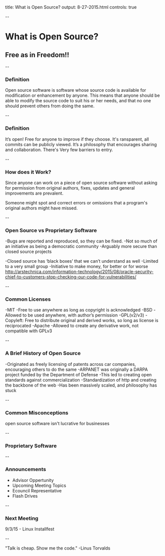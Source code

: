 title: What is Open Source?
output: 8-27-2015.html
controls: true

--

# What is Open Source?
## Free as in Freedom!!

--

### Definition

Open source software is software whose source code is available for modification or enhancement by anyone. This means that anyone should be able to modify the source code to suit his or her needs, and that no one should prevent others from doing the same.

--

### Definition

It’s open! Free for anyone to improve if they choose.
It's ransparent, all commits can be publicly viewed.
It’s a philosophy that encourages sharing and collaboration.
There's Very few barriers to entry.

--

### How does it Work?

Since anyone can work on a piece of open source software without asking for permission from original authors, fixes, updates and general improvements are prevalent.

Someone might spot and correct errors or omissions that a program's original authors might have missed.

--
### Open Source vs Proprietary Software
-Bugs are reported and reproduced, so they can be fixed.
-Not so much of an initiative as being a democratic community
-Arguably more secure than closed source projects

-Closed source has ‘black boxes’ that we can’t understand as well
-Limited to a very small group
-Initiative to make money, for better or for worse
http://arstechnica.com/information-technology/2015/08/oracle-security-chief-to-customers-stop-checking-our-code-for-vulnerabilities/

--
### Common Licenses
-MIT
    -Free to use anywhere as long as copyright is acknowledged
-BSD
    -Allowed to be used anywhere, with author’s permission
-GPL(v2/v3)
    -Copyleft: Free to distribute original and derived works, so long as license is reciprocated 
-Apache
    -Allowed to create any derivative work, not compatible with GPLv3


--
### A Brief History of Open Source

-Originated as freely licensing of patents across car companies, encouraging others to do the same
    -ARPANET was originally a DARPA project funded by the Department of Defense
    -This led to creating open standards against commercialization
    -Standardization of http and creating the backbone of the web
    -Has been massively scaled, and philosophy has stuck

--

### Common Misconceptions

open source software isn't lucrative for businesses

 <!-- find that charging users money for software services and support (rather than for the software itself) is more lucrative. This way, their software remains free of charge and they make money helping others install, use, and troubleshoot it. -->

--

### Proprietary Software

<!--software  source code that cannot be modified by anyone but the person, team, or organization who created it and maintains exclusive control over it. This kind of software is frequently called "proprietary software" or "closed source" software, because its source code is the property of its original authors, who are the only ones legally allowed to copy or modify it. Microsoft Word and Adobe Photoshop are examples of proprietary software. In order to use proprietary software, computer users must agree (usually by signing a license displayed the first time they run this software) that they will not do anything with the software that the software's authors have not expressly permitted.-->

--

### Announcements

* Advisor Oppertunity
* Upcoming Meeting Topics
* Ecouncil Representative
* Flash Drives

--

### Next Meeting

9/3/15 - Linux Installfest

--

<!-- "Open source is not only free as in lunch, but also free as in speech" -->

"Talk is cheap. Show me the code." -Linus Torvalds
